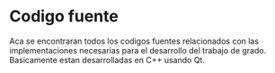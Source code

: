 Codigo fuente
=====================

Aca se encontraran todos los codigos fuentes relacionados con las implementaciones necesarias para el desarrollo del trabajo de grado.
Basicamente estan desarrolladas en C++ usando Qt.
